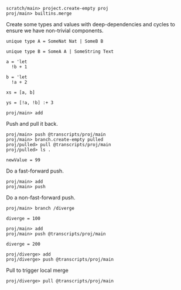 ```ucm:hide
scratch/main> project.create-empty proj
proj/main> builtins.merge
```

Create some types and values with deep-dependencies and cycles to ensure we have non-trivial components.

```unison
unique type A = SomeNat Nat | SomeB B

unique type B = SomeA A | SomeString Text

a = 'let
  !b + 1

b = 'let
  !a + 2

xs = [a, b]

ys = [!a, !b] :+ 3
```


```ucm:hide
proj/main> add
```

Push and pull it back.
```ucm
proj/main> push @transcripts/proj/main
proj/main> branch.create-empty pulled
proj/pulled> pull @transcripts/proj/main
proj/pulled> ls .
```

```unison:hide
newValue = 99
```

Do a fast-forward push.
```ucm
proj/main> add
proj/main> push
```

Do a non-fast-forward push.

```ucm
proj/main> branch /diverge 
```

```unison:hide
diverge = 100
```

```ucm
proj/main> add
proj/main> push @transcripts/proj/main
```

```unison:hide
diverge = 200
```

```ucm:error
proj/diverge> add
proj/diverge> push @transcripts/proj/main
```

Pull to trigger local merge

```ucm:error
proj/diverge> pull @transcripts/proj/main
```
